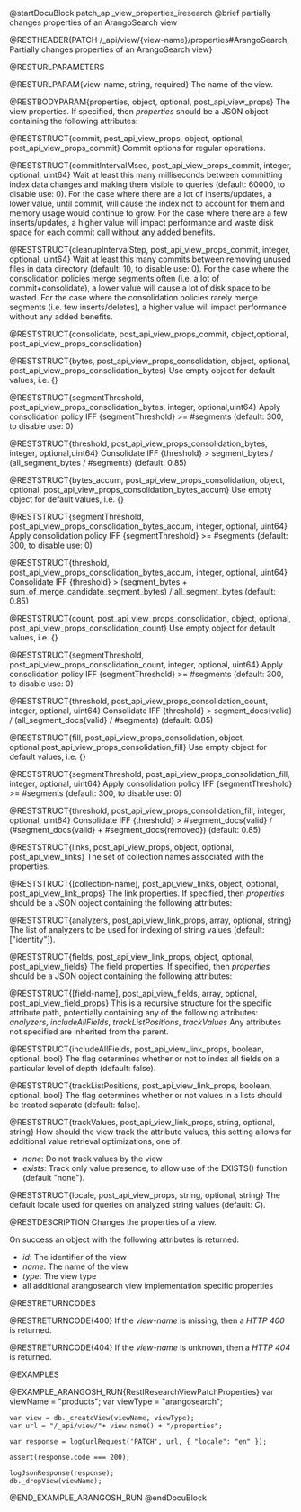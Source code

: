 @startDocuBlock patch_api_view_properties_iresearch
@brief partially changes properties of an ArangoSearch view

@RESTHEADER{PATCH /_api/view/{view-name}/properties#ArangoSearch, Partially changes properties of an ArangoSearch view}

@RESTURLPARAMETERS

@RESTURLPARAM{view-name, string, required}
The name of the view.

@RESTBODYPARAM{properties, object, optional, post_api_view_props}
The view properties. If specified, then *properties* should be a JSON object
containing the following attributes:


@RESTSTRUCT{commit, post_api_view_props, object, optional, post_api_view_props_commit}
Commit options for regular operations.

@RESTSTRUCT{commitIntervalMsec, post_api_view_props_commit, integer, optional, uint64}
Wait at least this many milliseconds between committing index data changes and
making them visible to queries (default: 60000, to disable use: 0).
For the case where there are a lot of inserts/updates, a lower value, until
commit, will cause the index not to account for them and memory usage would
continue to grow.
For the case where there are a few inserts/updates, a higher value will impact
performance and waste disk space for each commit call without any added
benefits.

@RESTSTRUCT{cleanupIntervalStep, post_api_view_props_commit, integer, optional, uint64}
Wait at least this many commits between removing unused files in data
directory (default: 10, to disable use: 0).
For the case where the consolidation policies merge segments often (i.e. a lot
of commit+consolidate), a lower value will cause a lot of disk space to be
wasted.
For the case where the consolidation policies rarely merge segments (i.e. few
inserts/deletes), a higher value will impact performance without any added
benefits.


@RESTSTRUCT{consolidate, post_api_view_props_commit, object,optional, post_api_view_props_consolidation}


@RESTSTRUCT{bytes, post_api_view_props_consolidation, object, optional, post_api_view_props_consolidation_bytes}
Use empty object for default values, i.e. {}

@RESTSTRUCT{segmentThreshold, post_api_view_props_consolidation_bytes, integer, optional,uint64}
Apply consolidation policy IFF {segmentThreshold} >= #segments (default: 300, to disable use: 0)

@RESTSTRUCT{threshold, post_api_view_props_consolidation_bytes, integer, optional,uint64}
Consolidate IFF {threshold} > segment_bytes / (all_segment_bytes / #segments) (default: 0.85)


@RESTSTRUCT{bytes_accum, post_api_view_props_consolidation, object, optional, post_api_view_props_consolidation_bytes_accum}
Use empty object for default values, i.e. {}

@RESTSTRUCT{segmentThreshold, post_api_view_props_consolidation_bytes_accum, integer, optional, uint64}
Apply consolidation policy IFF {segmentThreshold} >= #segments (default: 300, to disable use: 0)

@RESTSTRUCT{threshold, post_api_view_props_consolidation_bytes_accum, integer, optional, uint64}
Consolidate IFF {threshold} > (segment_bytes + sum_of_merge_candidate_segment_bytes) / all_segment_bytes (default: 0.85)


@RESTSTRUCT{count, post_api_view_props_consolidation, object, optional, post_api_view_props_consolidation_count}
Use empty object for default values, i.e. {}

@RESTSTRUCT{segmentThreshold, post_api_view_props_consolidation_count, integer, optional, uint64}
Apply consolidation policy IFF {segmentThreshold} >= #segments (default: 300, to disable use: 0)

@RESTSTRUCT{threshold, post_api_view_props_consolidation_count, integer, optional, uint64}
Consolidate IFF {threshold} > segment_docs{valid} / (all_segment_docs{valid} / #segments) (default: 0.85)


@RESTSTRUCT{fill, post_api_view_props_consolidation, object, optional,post_api_view_props_consolidation_fill}
Use empty object for default values, i.e. {}

@RESTSTRUCT{segmentThreshold, post_api_view_props_consolidation_fill, integer, optional, uint64}
Apply consolidation policy IFF {segmentThreshold} >= #segments (default: 300, to disable use: 0)

@RESTSTRUCT{threshold, post_api_view_props_consolidation_fill, integer, optional, uint64}
Consolidate IFF {threshold} > #segment_docs{valid} / (#segment_docs{valid} + #segment_docs{removed}) (default: 0.85)


@RESTSTRUCT{links, post_api_view_props, object, optional, post_api_view_links}
The set of collection names associated with the properties.


@RESTSTRUCT{[collection-name], post_api_view_links, object, optional, post_api_view_link_props}
The link properties. If specified, then *properties* should be a JSON object
containing the following attributes:

@RESTSTRUCT{analyzers, post_api_view_link_props, array, optional, string}
The list of analyzers to be used for indexing of string values
(default: ["identity"]).


@RESTSTRUCT{fields, post_api_view_link_props, object, optional, post_api_view_fields}
The field properties. If specified, then *properties* should be a JSON object
containing the following attributes:

@RESTSTRUCT{[field-name], post_api_view_fields, array, optional, post_api_view_field_props}
This is a recursive structure for the specific attribute path, potentially
containing any of the following attributes:
*analyzers*, *includeAllFields*, *trackListPositions*, *trackValues*
Any attributes not specified are inherited from the parent.


@RESTSTRUCT{includeAllFields, post_api_view_link_props, boolean, optional, bool}
The flag determines whether or not to index all fields on a particular level of
depth (default: false).

@RESTSTRUCT{trackListPositions, post_api_view_link_props, boolean, optional, bool}
The flag determines whether or not values in a lists should be treated separate
(default: false).

@RESTSTRUCT{trackValues, post_api_view_link_props, string, optional, string}
How should the view track the attribute values, this setting allows for
additional value retrieval optimizations, one of:
- *none*: Do not track values by the view
- *exists*: Track only value presence, to allow use of the EXISTS() function
(default "none").


@RESTSTRUCT{locale, post_api_view_props, string, optional, string}
The default locale used for queries on analyzed string values (default: *C*).


@RESTDESCRIPTION
Changes the properties of a view.

On success an object with the following attributes is returned:
- *id*: The identifier of the view
- *name*: The name of the view
- *type*: The view type
- all additional arangosearch view implementation specific properties

@RESTRETURNCODES

@RESTRETURNCODE{400}
If the *view-name* is missing, then a *HTTP 400* is returned.

@RESTRETURNCODE{404}
If the *view-name* is unknown, then a *HTTP 404* is returned.

@EXAMPLES

@EXAMPLE_ARANGOSH_RUN{RestIResearchViewPatchProperties}
    var viewName = "products";
    var viewType = "arangosearch";

    var view = db._createView(viewName, viewType);
    var url = "/_api/view/"+ view.name() + "/properties";

    var response = logCurlRequest('PATCH', url, { "locale": "en" });

    assert(response.code === 200);

    logJsonResponse(response);
    db._dropView(viewName);
@END_EXAMPLE_ARANGOSH_RUN
@endDocuBlock
